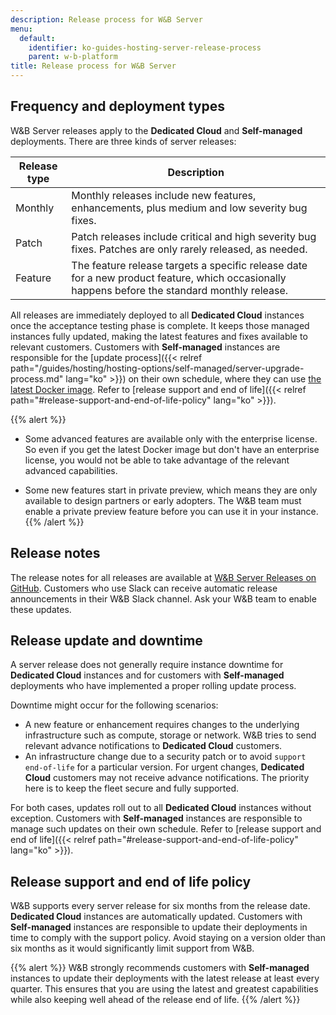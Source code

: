 ```yaml
---
description: Release process for W&B Server
menu:
  default:
    identifier: ko-guides-hosting-server-release-process
    parent: w-b-platform
title: Release process for W&B Server
---
```


## Frequency and deployment types
W&B Server releases apply to the **Dedicated Cloud** and **Self-managed** deployments. There are three kinds of server releases:

| Release type | Description |
|--------------|-------------|
| Monthly | Monthly releases include new features, enhancements, plus medium and low severity bug fixes. |
| Patch | Patch releases include critical and high severity bug fixes. Patches are only rarely released, as needed. |
| Feature | The feature release targets a specific release date for a new product feature, which occasionally happens before the standard monthly release. |

All releases are immediately deployed to all **Dedicated Cloud** instances once the acceptance testing phase is complete. It keeps those managed instances fully updated, making the latest features and fixes available to relevant customers. Customers with **Self-managed** instances are responsible for the [update process]({{< relref path="/guides/hosting/hosting-options/self-managed/server-upgrade-process.md" lang="ko" >}}) on their own schedule, where they can use [the latest Docker image](https://hub.docker.com/r/wandb/local). Refer to [release support and end of life]({{< relref path="#release-support-and-end-of-life-policy" lang="ko" >}}).

{{% alert %}}
- Some advanced features are available only with the enterprise license. So even if you get the latest Docker image but don't have an enterprise license, you would not be able to take advantage of the relevant advanced capabilities.

- Some new features start in private preview, which means they are only available to design partners or early adopters. The W&B team must enable a private preview feature before you can use it in your instance.
{{% /alert %}}

## Release notes
The release notes for all releases are available at [W&B Server Releases on GitHub](https://github.com/wandb/server/releases). Customers who use Slack can receive automatic release announcements in their W&B Slack channel. Ask your W&B team to enable these updates.

## Release update and downtime
A server release does not generally require instance downtime for **Dedicated Cloud** instances and for customers with **Self-managed** deployments who have implemented a proper rolling update process.

Downtime might occur for the following scenarios:
* A new feature or enhancement requires changes to the underlying infrastructure such as compute, storage or network. W&B tries to send relevant advance notifications to **Dedicated Cloud** customers.
* An infrastructure change due to a security patch or to avoid `support end-of-life` for a particular version. For urgent changes, **Dedicated Cloud** customers may not receive advance notifications. The priority here is to keep the fleet secure and fully supported.

For both cases, updates roll out to all **Dedicated Cloud** instances without exception. Customers with **Self-managed** instances are responsible to manage such updates on their own schedule. Refer to [release support and end of life]({{< relref path="#release-support-and-end-of-life-policy" lang="ko" >}}).

## Release support and end of life policy
W&B supports every server release for six months from the release date. **Dedicated Cloud** instances are automatically updated. Customers with **Self-managed** instances are responsible to update their deployments in time to comply with the support policy. Avoid staying on a version older than six months as it would significantly limit support from W&B.

{{% alert %}}
W&B strongly recommends customers with **Self-managed** instances to update their deployments with the latest release at least every quarter. This ensures that you are using the latest and greatest capabilities while also keeping well ahead of the release end of life.
{{% /alert %}}